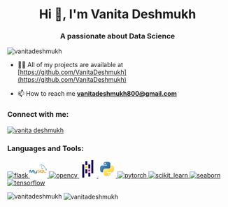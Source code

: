<h1 align="center">Hi 👋, I'm Vanita Deshmukh</h1>
<h3 align="center">A passionate about Data Science</h3>

<p align="left"> <img src="https://komarev.com/ghpvc/?username=vanitadeshmukh&label=Profile%20views&color=0e75b6&style=flat" alt="vanitadeshmukh" /> </p>

- 👨‍💻 All of my projects are available at [https://github.com/VanitaDeshmukh](https://github.com/VanitaDeshmukh)

- 📫 How to reach me **vanitadeshmukh800@gmail.com**

<h3 align="left">Connect with me:</h3>
<p align="left">
<a href="https://linkedin.com/in/vanita deshmukh" target="blank"><img align="center" src="https://raw.githubusercontent.com/rahuldkjain/github-profile-readme-generator/master/src/images/icons/Social/linked-in-alt.svg" alt="vanita deshmukh" height="30" width="40" /></a>
</p>

<h3 align="left">Languages and Tools:</h3>
<p align="left"> <a href="https://flask.palletsprojects.com/" target="_blank" rel="noreferrer"> <img src="https://www.vectorlogo.zone/logos/pocoo_flask/pocoo_flask-icon.svg" alt="flask" width="40" height="40"/> </a> <a href="https://www.mysql.com/" target="_blank" rel="noreferrer"> <img src="https://raw.githubusercontent.com/devicons/devicon/master/icons/mysql/mysql-original-wordmark.svg" alt="mysql" width="40" height="40"/> </a> <a href="https://opencv.org/" target="_blank" rel="noreferrer"> <img src="https://www.vectorlogo.zone/logos/opencv/opencv-icon.svg" alt="opencv" width="40" height="40"/> </a> <a href="https://pandas.pydata.org/" target="_blank" rel="noreferrer"> <img src="https://raw.githubusercontent.com/devicons/devicon/2ae2a900d2f041da66e950e4d48052658d850630/icons/pandas/pandas-original.svg" alt="pandas" width="40" height="40"/> </a> <a href="https://www.python.org" target="_blank" rel="noreferrer"> <img src="https://raw.githubusercontent.com/devicons/devicon/master/icons/python/python-original.svg" alt="python" width="40" height="40"/> </a> <a href="https://pytorch.org/" target="_blank" rel="noreferrer"> <img src="https://www.vectorlogo.zone/logos/pytorch/pytorch-icon.svg" alt="pytorch" width="40" height="40"/> </a> <a href="https://scikit-learn.org/" target="_blank" rel="noreferrer"> <img src="https://upload.wikimedia.org/wikipedia/commons/0/05/Scikit_learn_logo_small.svg" alt="scikit_learn" width="40" height="40"/> </a> <a href="https://seaborn.pydata.org/" target="_blank" rel="noreferrer"> <img src="https://seaborn.pydata.org/_images/logo-mark-lightbg.svg" alt="seaborn" width="40" height="40"/> </a> <a href="https://www.tensorflow.org" target="_blank" rel="noreferrer"> <img src="https://www.vectorlogo.zone/logos/tensorflow/tensorflow-icon.svg" alt="tensorflow" width="40" height="40"/> </a> </p>

<p><img align="left" src="https://github-readme-stats.vercel.app/api/top-langs?username=vanitadeshmukh&show_icons=true&locale=en&layout=compact" alt="vanitadeshmukh" /></p>

<p>&nbsp;<img align="center" src="https://github-readme-stats.vercel.app/api?username=vanitadeshmukh&show_icons=true&locale=en" alt="vanitadeshmukh" /></p>
